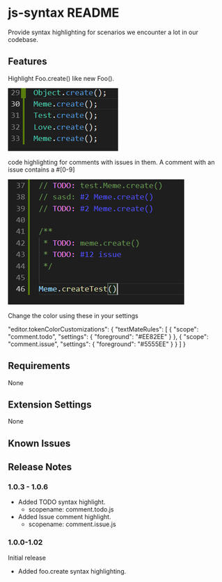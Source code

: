 # js-syntax README

Provide syntax highlighting for scenarios we encounter a lot in our codebase.

## Features

Highlight Foo.create() like new Foo(). 

![Foo.create Highlighting](./images/objectcreate.png)

code highlighting for comments with issues in them.
A comment with an issue contains a #[0-9]

![Foo.create Highlighting](./images/comments.png)

Change the color using these in your settings

  "editor.tokenColorCustomizations": {
      "textMateRules": [
          {
              "scope": "comment.todo",
              "settings": {
                  "foreground": "#EE82EE"
              }
          },
          {
              "scope": "comment.issue",
              "settings": {
                  "foreground": "#5555EE"
              }
          }
      ]
  }

## Requirements

None

## Extension Settings

None

## Known Issues

## Release Notes

### 1.0.3 - 1.0.6

- Added TODO syntax highlight.
  - scopename: comment.todo.js
- Added Issue comment highlight.
  - scopename: comment.issue.js

### 1.0.0-1.02

Initial release
- Added foo.create syntax highlighting.
